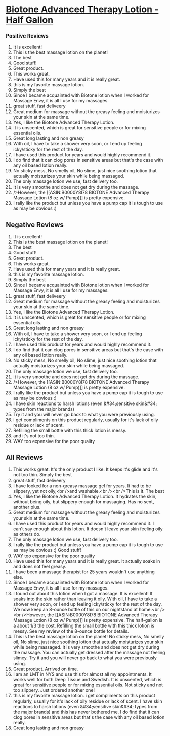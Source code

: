 # [Biotone Advanced Therapy Lotion - Half Gallon](https://products.checkmycream.com/products/Biotone-Advanced-Therapy-Lotion-Half-Gallon.html)

### Positive Reviews

<ol>
      <li>It is excellent!</li>
      <li>This is the best massage lotion on the planet!</li>
      <li>The best</li>
      <li>Good stuff!</li>
      <li>Great product.</li>
      <li>This works great.</li>
      <li>Have used this for many years and it is really great.  </li>
      <li>this is my favorite massage lotion.</li>
      <li>Simply the best</li>
      <li>Since I became acquainted with Biotone lotion when I worked for Massage Envy, it is all I use for my massages.</li>
      <li>great stuff, fast deliveery</li>
      <li>Great medium for massage without the greasy feeling and moisturizes your skin at the same time.</li>
      <li>Yes, I like the Biotone Advanced Therapy Lotion.  </li>
      <li>It is unscented, which is great for sensitive people or for mixing essential oils.</li>
      <li>Great long lasting and non greasy</li>
      <li>With oil, I have to take a shower very soon, or I end up feeling icky/sticky for the rest of the day.</li>
      <li>I have used this product for years and would highly recommend it.</li>
      <li>I do find that it can clog pores in sensitive areas but that&#x27;s the case with any oil based lotion really.</li>
      <li>No sticky mess, No smelly oil, No slime, just nice soothing lotion that actually moisturizes your skin while being massaged.</li>
      <li>The only massage lotion we use, fast delivery too.</li>
      <li>It is very smoothe and does not get dry during the massage.</li>
      <li>/&gt;However, the [[ASIN:B0000Y8I78 BIOTONE Advanced Therapy Massage Lotion (8 oz w/ Pump)]] is pretty expensive.  </li>
      <li>I rally like the product but unless you have a pump cap it is tough to use as may be obvious :)  </li>
</ol>


<h2>Negative Reviews</h2>
<ol>
<li> It is excellent!</li>
<li> This is the best massage lotion on the planet!</li>
<li> The best</li>
<li> Good stuff!</li>
<li> Great product.</li>
<li> This works great.</li>
<li> Have used this for many years and it is really great.  </li>
<li> this is my favorite massage lotion.</li>
<li> Simply the best</li>
<li> Since I became acquainted with Biotone lotion when I worked for Massage Envy, it is all I use for my massages.</li>
<li> great stuff, fast deliveery</li>
<li> Great medium for massage without the greasy feeling and moisturizes your skin at the same time.</li>
<li> Yes, I like the Biotone Advanced Therapy Lotion.  </li>
<li> It is unscented, which is great for sensitive people or for mixing essential oils.</li>
<li> Great long lasting and non greasy</li>
<li> With oil, I have to take a shower very soon, or I end up feeling icky/sticky for the rest of the day.</li>
<li> I have used this product for years and would highly recommend it.</li>
<li> I do find that it can clog pores in sensitive areas but that&#x27;s the case with any oil based lotion really.</li>
<li> No sticky mess, No smelly oil, No slime, just nice soothing lotion that actually moisturizes your skin while being massaged.</li>
<li> The only massage lotion we use, fast delivery too.</li>
<li> It is very smoothe and does not get dry during the massage.</li>
<li> /&gt;However, the [[ASIN:B0000Y8I78 BIOTONE Advanced Therapy Massage Lotion (8 oz w/ Pump)]] is pretty expensive.  </li>
<li> I rally like the product but unless you have a pump cap it is tough to use as may be obvious :)  </li>
<li> I have skin reactions to harsh lotions (even &amp;#34;sensitive skin&amp;#34; types from the major brands)</li>
<li> Try it and you will never go back to what you were previously using.</li>
<li> i get compliments on this product regularly, usually for it&#x27;s lack of oily residue or lack of scent.</li>
<li> Refilling the small bottle with this thick lotion is messy.  </li>
<li> and it&#x27;s not too thin.</li>
<li> WAY too expensive for the poor quality</li>
</ol>

<h2>All Reviews</h2>

<ol>
    <li> This works great. It&#x27;s the only product I like. It keeps it&#x27;s glide and it&#x27;s not too thin. Simply the best</li>
    <li> great stuff, fast deliveery</li>
    <li> I have looked for a non-greasy massage gel for years. It had to be slippery, yet not oily,&lt;br /&gt;and washable.&lt;br /&gt;&lt;br /&gt;This is it. The best</li>
    <li> Yes, I like the Biotone Advanced Therapy Lotion.  It hydrates the skin, without being oily, but slippery enough for massaging.  Has no sent, another plus.</li>
    <li> Great medium for massage without the greasy feeling and moisturizes your skin at the same time.</li>
    <li> I have used this product for years and would highly recommend it. I can&#x27;t say enough about this lotion.  It doesn&#x27;t leave your skin feeling oily as others do.</li>
    <li> The only massage lotion we use, fast delivery too.</li>
    <li> I rally like the product but unless you have a pump cap it is tough to use as may be obvious :)  Good stuff!</li>
    <li> WAY too expensive for the poor quality</li>
    <li> Have used this for many years and it is really great.  It actually soaks in and does not feel greasy.</li>
    <li> I have been a massage therapist for 25 years wouldn&#x27;t use anything else.</li>
    <li> Since I became acquainted with Biotone lotion when I worked for Massage Envy, it is all I use for my massages.</li>
    <li> I found out about this lotion when I got a massage. It is excellent! It soaks into the skin rather than leaving it oily. With oil, I have to take a shower very soon, or I end up feeling icky/sticky for the rest of the day. We now keep an 8-ounce bottle of this on our nightstand at home.&lt;br /&gt;&lt;br /&gt;However, the [[ASIN:B0000Y8I78 BIOTONE Advanced Therapy Massage Lotion (8 oz w/ Pump)]] is pretty expensive.  The half-gallon is a about 1/3 the cost.  Refilling the small bottle with this thick lotion is messy.  See my review of the 8-ounce bottle for details.</li>
    <li> This is the best massage lotion on the planet! No sticky mess, No smelly oil, No slime, just nice soothing lotion that actually moisturizes your skin while being massaged. It is very smoothe and does not get dry during the massage. You can actually get dressed after the massage not feeling slimey. Try it and you will never go back to what you were previously using.</li>
    <li> Great product. Arrived on time.</li>
    <li> I am an LMT in NYS and use this for almost all my appointments. It works well for both Deep Tissue and Swedish. It is unscented, which is great for sensitive people or for mixing essential oils. Not sticky and not too slippery. Just ordered another one!</li>
    <li> this is my favorite massage lotion. i get compliments on this product regularly, usually for it&#x27;s lack of oily residue or lack of scent. I have skin reactions to harsh lotions (even &amp;#34;sensitive skin&amp;#34; types from the major brands) and this has never bothered me. I do find that it can clog pores in sensitive areas but that&#x27;s the case with any oil based lotion really.</li>
    <li> Great long lasting and non greasy</li>
</ol>




